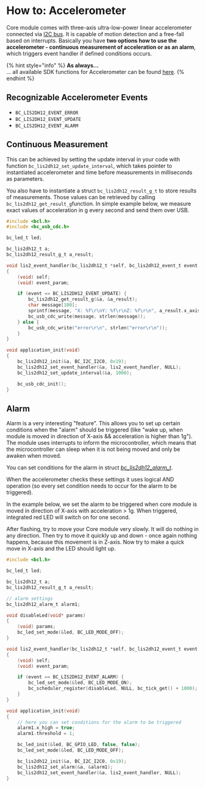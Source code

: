 # How to: Accelerometer

Core module comes with three-axis ultra-low-power linear accelerometer connected via [I2C bus](../hardware/i-c-address-space.md). It is capable of motion detection and a free-fall based on interrupts. Basically you have **two options how to use the accelerometer - continuous measurement of acceleration or as an alarm**, which triggers event handler if defined conditions occurs.

{% hint style="info" %}
**As always...**  
... all available SDK functions for Accelerometer can be found [here](https://sdk.bigclown.com/group__bc__lis2dh12.html).
{% endhint %}

## Recognizable Accelerometer Events

* `BC_LIS2DH12_EVENT_ERROR`
* `BC_LIS2DH12_EVENT_UPDATE`
* `BC_LIS2DH12_EVENT_ALARM`

## Continuous Measurement

This can be achieved by setting the update interval in your code with function `bc_lis2dh12_set_update_interval`, which takes pointer to instantiated accelerometer and time before measurements in milliseconds as parameters.

You also have to instantiate a struct `bc_lis2dh12_result_g_t` to store results of measurements. Those values can be retrieved by calling `bc_lis2dh12_get_result_g`function. In simple example below, we measure exact values of acceleration in g every second and send them over USB.

```c
#include <bcl.h>
#include <bc_usb_cdc.h>

bc_led_t led;

bc_lis2dh12_t a;
bc_lis2dh12_result_g_t a_result;

void lis2_event_handler(bc_lis2dh12_t *self, bc_lis2dh12_event_t event, void *event_param)
{
    (void) self;
    (void) event_param;

    if (event == BC_LIS2DH12_EVENT_UPDATE) {
        bc_lis2dh12_get_result_g(&a, &a_result);
        char message[100];
        sprintf(message, "X: %f\r\nY: %f\r\nZ: %f\r\n", a_result.x_axis, a_result.y_axis, a_result.z_axis);
        bc_usb_cdc_write(message, strlen(message));
    } else {
        bc_usb_cdc_write("error\r\n", strlen("error\r\n"));
    }
}

void application_init(void)
{
    bc_lis2dh12_init(&a, BC_I2C_I2C0, 0x19);
    bc_lis2dh12_set_event_handler(&a, lis2_event_handler, NULL);
    bc_lis2dh12_set_update_interval(&a, 1000);

    bc_usb_cdc_init();
}
```

## Alarm

Alarm is a very interesting "feature". This allows you to set up certain conditions when the "alarm" should be triggered \(like "wake up, when module is moved in direction of X-axis && acceleration is higher than 1g"\). The module uses interrupts to inform the microcontroller, which means that the microcontroller can sleep when it is not being moved and only be awaken when moved.

You can set conditions for the alarm in struct [_bc\_lis2dh12\_alarm\_t_](https://sdk.bigclown.com/structbc__lis2dh12__alarm__t.html).

When the accelerometer checks these settings it uses logical AND operation \(so every set condition needs to occur for the alarm to be triggered\).

In the example below, we set the alarm to be triggered when core module is moved in direction of X-axis with acceleration &gt; 1g. When triggered, integrated red LED will switch on for one second.

After flashing, try to move your Core module very slowly. It will do nothing in any direction. Then try to move it quickly up and down - once again nothing happens, because this movement is in Z-axis. Now try to make a quick move in X-axis and the LED should light up.

```c
#include <bcl.h>

bc_led_t led;

bc_lis2dh12_t a;
bc_lis2dh12_result_g_t a_result;

// alarm settings
bc_lis2dh12_alarm_t alarm1;

void disableLed(void* params)
{
    (void) params;
    bc_led_set_mode(&led, BC_LED_MODE_OFF);
}

void lis2_event_handler(bc_lis2dh12_t *self, bc_lis2dh12_event_t event, void *event_param)
{
    (void) self;
    (void) event_param;

    if (event == BC_LIS2DH12_EVENT_ALARM) {
        bc_led_set_mode(&led, BC_LED_MODE_ON);
        bc_scheduler_register(disableLed, NULL, bc_tick_get() + 1000);
    }
}

void application_init(void)
{
    // here you can set conditions for the alarm to be triggered
    alarm1.x_high = true;
    alarm1.threshold = 1;

    bc_led_init(&led, BC_GPIO_LED, false, false);
    bc_led_set_mode(&led, BC_LED_MODE_OFF);

    bc_lis2dh12_init(&a, BC_I2C_I2C0, 0x19);
    bc_lis2dh12_set_alarm(&a, &alarm1);
    bc_lis2dh12_set_event_handler(&a, lis2_event_handler, NULL);
}
```

